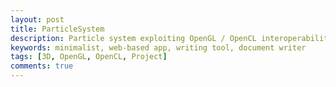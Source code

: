 ```yaml
---
layout: post
title: ParticleSystem
description: Particle system exploiting OpenGL / OpenCL interoperability
keywords: minimalist, web-based app, writing tool, document writer
tags: [3D, OpenGL, OpenCL, Project]
comments: true
---
```

